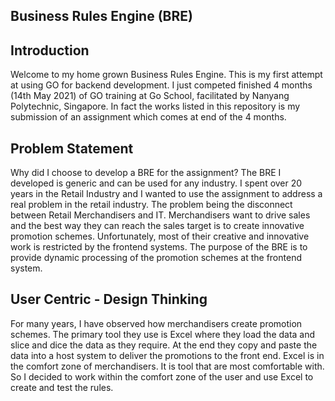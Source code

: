 Business Rules Engine (BRE)
---------------------------

Introduction
------------
Welcome to my home grown Business Rules Engine. This is my first attempt at using GO for backend development. I just competed finished 4 months (14th May 2021)  of GO training at Go School, facilitated by Nanyang Polytechnic, Singapore. In fact the works listed in this repository is my submission of an assignment which comes at end of the 4 months.

Problem Statement
-----------------
Why did I choose to develop a BRE for the assignment? The BRE I developed is generic and can be used for any industry. I spent over 20 years in the Retail Industry and I wanted to use the assignment to address a real problem in the retail industry. The problem being the disconnect between Retail Merchandisers and IT. 
Merchandisers want to drive sales and the best way they can reach the sales target is to create innovative promotion schemes. Unfortunately, most of their creative and innovative work is restricted by the frontend systems. The purpose of the BRE is to provide dynamic processing of the promotion schemes at the frontend system.

User Centric - Design Thinking
------------------------------
For many years, I have observed how merchandisers create promotion schemes. The primary tool they use is Excel where they load the data and slice and dice the data as they require. At the end they copy and paste the data into a host system to deliver the promotions to the front end. 
Excel is in the comfort zone of merchandisers. It is tool that are most comfortable with. So I decided to work within the comfort zone of the user and use Excel to create and test the rules.


 
